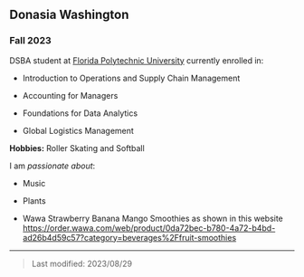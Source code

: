 ## Donasia Washington

### Fall 2023

DSBA student at [Florida Polytechnic University](https://www.floridapoly.edu) currently enrolled in: 

- Introduction to Operations and Supply Chain Management

- Accounting for Managers

- Foundations for Data Analytics

- Global Logistics Management

**Hobbies:** Roller Skating and Softball

I am _passionate about_: 

- Music

- Plants

- Wawa Strawberry Banana Mango Smoothies as shown in this website <https://order.wawa.com/web/product/0da72bec-b780-4a72-b4bd-ad26b4d59c57?category=beverages%2Ffruit-smoothies>

***

> Last modified: 2023/08/29